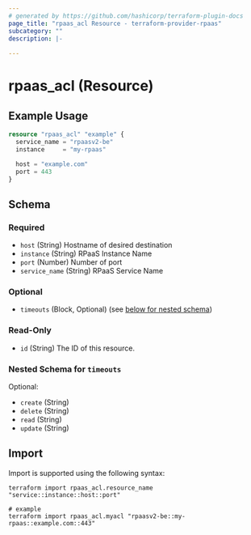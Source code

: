 ```yaml
---
# generated by https://github.com/hashicorp/terraform-plugin-docs
page_title: "rpaas_acl Resource - terraform-provider-rpaas"
subcategory: ""
description: |-
  
---
```


# rpaas_acl (Resource)



## Example Usage

```terraform
resource "rpaas_acl" "example" {
  service_name = "rpaasv2-be"
  instance     = "my-rpaas"

  host = "example.com"
  port = 443
}
```

<!-- schema generated by tfplugindocs -->
## Schema

### Required

- `host` (String) Hostname of desired destination
- `instance` (String) RPaaS Instance Name
- `port` (Number) Number of port
- `service_name` (String) RPaaS Service Name

### Optional

- `timeouts` (Block, Optional) (see [below for nested schema](#nestedblock--timeouts))

### Read-Only

- `id` (String) The ID of this resource.

<a id="nestedblock--timeouts"></a>
### Nested Schema for `timeouts`

Optional:

- `create` (String)
- `delete` (String)
- `read` (String)
- `update` (String)

## Import

Import is supported using the following syntax:

```shell
terraform import rpaas_acl.resource_name "service::instance::host::port"

# example
terraform import rpaas_acl.myacl "rpaasv2-be::my-rpaas::example.com::443"
```
